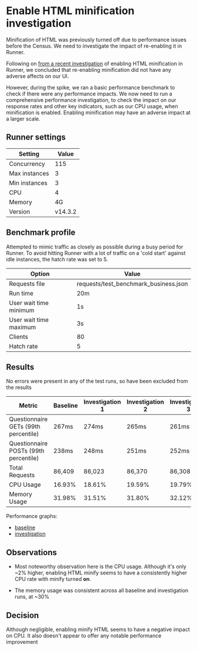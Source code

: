 # Enable HTML minification investigation

Minification of HTML was previously turned off due to performance issues before the Census. We need to investigate the
impact of re-enabling it in Runner.

Following on [from a recent investigation](https://confluence.ons.gov.uk/display/SDC/Enabling+HTML+Minification) of
enabling HTML minification in Runner, we concluded that re-enabling minification did not have any adverse affects on our
UI.

However, during the spike, we ran a basic performance benchmark to check if there were any performance impacts. We
now need to run a comprehensive performance investigation, to check the impact on our response rates and other key
indicators, such as our CPU usage, when minification is enabled. Enabling minification may have an adverse impact at a
larger scale.

## Runner settings

| Setting       | Value   |
|---------------|---------|
| Concurrency   | 115     |
| Max instances | 3       |
| Min instances | 3       |
| CPU           | 4       |
| Memory        | 4G      |
| Version       | v14.3.2 |

## Benchmark profile

Attempted to mimic traffic as closely as possible during a busy period for Runner. To avoid hitting Runner with a lot of
traffic on a 'cold start' against idle instances, the hatch rate was set to 5.

| Option                 | Value                                 |
|------------------------|---------------------------------------|
| Requests file          | requests/test_benchmark_business.json |
| Run time               | 20m                                   |
| User wait time minimum | 1s                                    |
| User wait time maximum | 3s                                    |
| Clients                | 80                                    |
| Hatch rate             | 5                                     |

## Results

No errors were present in any of the test runs, so have been excluded from the results

| Metric                                | Baseline | Investigation 1 | Investigation 2 | Investigation 3 |
|---------------------------------------|----------|-----------------|-----------------|-----------------|
| Questionnaire GETs (99th percentile)  | 267ms    | 274ms           | 265ms           | 261ms           |
| Questionnaire POSTs (99th percentile) | 238ms    | 248ms           | 251ms           | 252ms           |
| Total Requests                        | 86,409   | 86,023          | 86,370          | 86,308          |
| CPU Usage                             | 16.93%   | 18.61%          | 19.59%          | 19.79%          |
| Memory Usage                          | 31.98%   | 31.51%          | 31.80%          | 32.12%          |

Performance graphs:

* [baseline](outputs/baseline/performance_graph.png)
* [investigation](outputs/investigation/performance_graph.png)

## Observations

* Most noteworthy observation here is the CPU usage. Although it's only ~2% higher, enabling HTML minify seems to have a
consistently higher CPU rate with minify turned **on**. 

* The memory usage was consistent across all baseline and investigation runs, at ~30%

## Decision

Although negligible, enabling minify HTML seems to have a negative impact on CPU. It also doesn't appear to offer
any notable performance improvement
